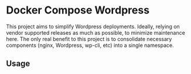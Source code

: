 # Docker Compose Wordpress
This project aims to simplify Wordpress deployments. Ideally, relying on vendor supported releases as much as possible, to minimize maintenance here. The only real benefit to this project is to consolidate necessary components (nginx, Wordpress, wp-cli, etc) into a single namespace.

## Usage
